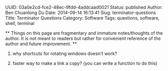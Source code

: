 UUID: 03a0e2cd-fce2-48ec-9fdd-4addcaad0021
Status: published
Author: Ben Chuanlong Du
Date: 2014-09-14 16:13:41
Slug: terminator-questions
Title: Terminator Questions
Category: Software
Tags: questions, software, shell, terminal

**
Things on this page are fragmentary and immature notes/thoughts of the author. 
It is not meant to readers but rather for convenient reference of the author and future improvement.
**
 

1. why shortcuts for rotating windows doesn't work?

11. faster way to make a link a copy? (you can write a function to do this)
